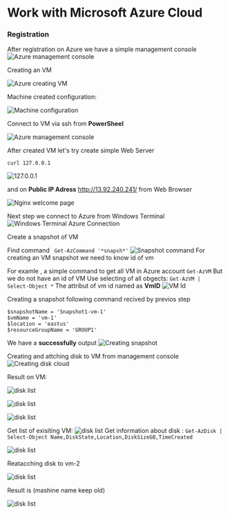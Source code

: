 # Work with Microsoft Azure Cloud  

### Registration

After registration on Azure we have a simple management console
![Azure management console](images/Screenshot_1.png)

Creating an VM

![Azure creating VM](images/Screenshot_2.png)

Machine created configuration:

![Machine configuration](images/Screenshot_3.png)

Connect to VM via ssh from **PowerSheel**

![Azure management console](images/Screenshot_4.png)


After created VM let's try create simple Web Server 

`curl 127.0.0.1`

![127.0.0.1](images/Screenshot_5.png)

and on **Public IP Adress** http://13.92.240.241/ from Web Browser

![Nginx welcome page](images/Screenshot_6.png)

Next step we connect to Azure from Windows Terminal
![Windows Terminal Azure Connection](images/Screenshot_7.png)


Create a snapshot of VM

Find command 
` Get-AzCommand '*snapsh*'`
![Snapshot command](images/Screenshot_8.png)
For creating an VM snapshot we need to know id of vm

For examle , a simple command to get all VM in Azure account
`Get-AzVM`
But we do not have an id of VM
Use selecting of all obgects:
`Get-AzVM | Select-Object *`
The attribut of vm id named as **VmID**
![VM Id](images/Screenshot_9.png)

Creating a snapshot following command recived by previos step
```
$snapshotName = 'Snapshot1-vm-1'
$vmName = 'vm-1'
$location = 'eastus'
$resourceGroupName = 'GROUP1'
```

We have a **successfully** output
![Creating snapshot](images/Screenshot_10.png)


Creating and attching disk to VM from management console
![Creating disk cloud](images/Screenshot_11.png)

Result on VM:

![disk list](images/Screenshot_12.png)

![disk list](images/Screenshot_13.png)


![disk list](images/Screenshot_14.png)


Get list of exisiting VM:
![disk list](images/Screenshot_15.png)
Get information about disk :
`Get-AzDisk | Select-Object Name,DiskState,Location,DiskSizeGB,TimeCreated`

![disk list](images/Screenshot_16.png)

Reatacching disk to vm-2

![disk list](images/Screenshot_17.png)

Result is (mashine name keep old)

![disk list](images/Screenshot_18.png)
